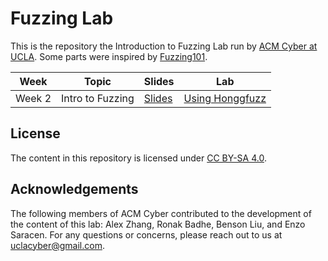 # Fuzzing Lab
This is the repository the Introduction to Fuzzing Lab run by [ACM Cyber at UCLA](https://www.acmcyber.com/).
Some parts were inspired by [Fuzzing101](https://github.com/antonio-morales/Fuzzing101).

| **Week** | **Topic** | **Slides** | **Lab** |
|----------|-----------|------------|---------|
| Week 2 | Intro to Fuzzing | [Slides](https://docs.google.com/presentation/d/1QS6PeITc5_jhTofA9yAa5zs9qMmfmyfHmtD1nX3y48A/edit?usp=sharing) | [Using Honggfuzz](02-intro-to-fuzzing.md) |

## License
The content in this repository is licensed under [CC BY-SA 4.0](https://creativecommons.org/licenses/by-sa/4.0/).

## Acknowledgements
The following members of ACM Cyber contributed to the development of the content of this lab:
Alex Zhang, Ronak Badhe, Benson Liu, and Enzo Saracen. For any questions or concerns, please reach out to us at [uclacyber@gmail.com](mailto:uclacyber@gmail.com).
